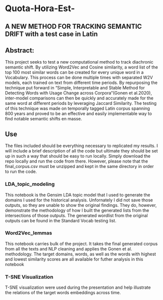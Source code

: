 # Quota-Hora-Est-
## A NEW METHOD FOR TRACKING SEMANTIC DRIFT with a test case in Latin 
## Abstract:
This project seeks to test a new computational method to track diachronic semantic shift. By utilizing Word2Vec and Cosine similarity, a word list of the top 100 most similar words can be created for every unique word in a Vocabulary. This process can be done multiple times with separated W2V models, each trained on text from different time periods. By repurposing the technique put forward in “Simple, Interpretable and Stable Method for Detecting Words with Usage Change across Corpora”(Gonen et al.2020), inter-model comparisons can then be quickly and accurately made for the same word at different periods by leveraging Jaccard Similarity. The testing of this technique was made on temporally tagged Latin corpus spanning 800 years and proved to be an effective and easily implementable way to find notable semantic shifts en masse.

## Use
The files included should be everything necessary to replicated my results. I will include a brief description of all the code but ultimate they should be set up in such a way that should be easy to run locally. Simply download the repo locally and run the code from there. However, please note that the final_corpus.csv must be unzipped and kept in the same directory in order to run the code.

### LDA_topic_modeling 
This notebook is the Gensim LDA topic model that I used to generate the domains I used for the historical analysis. Unfornately I did not save those outputs, so they are unable to show the original findings. They do, however, demonstrate the methodology of how I built the generated lists from the intersections of those outputs.  The generated wordlist from the original outputs can be found in the Standard Vocab testing list. 

### Word2Vec_lemmas
This notebook carries bulk of the project. It takes the final generated corpus from all the texts and NLP cleaning and applies the Gonen et al. methodology. 
The target domains, words, as well as the words with highest and lowest similarity scores are all available for futher analysis in this notebook 

### T-SNE Visualization 
T-SNE visualization were used during the presentation and help illustrate the relations of the target words embeddings across time.
